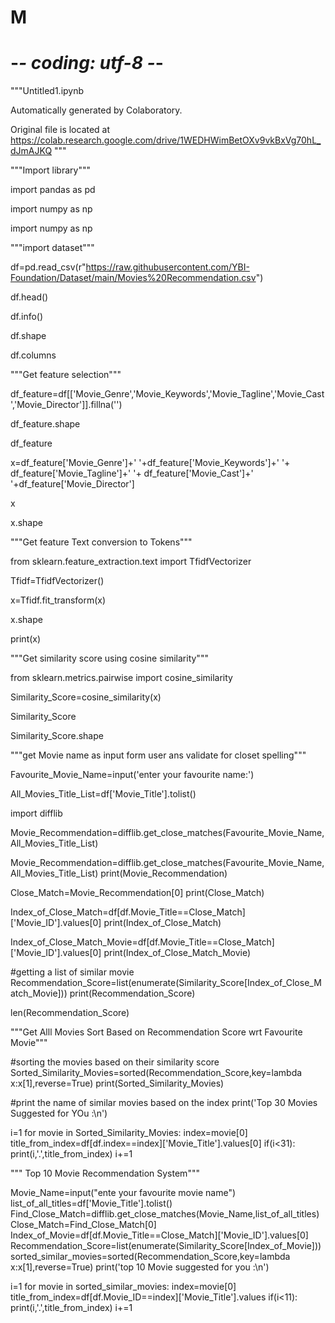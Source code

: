 # M 
# -*- coding: utf-8 -*-
"""Untitled1.ipynb

Automatically generated by Colaboratory.

Original file is located at
    https://colab.research.google.com/drive/1WEDHWimBetOXv9vkBxVg70hL_dJmAJKQ
"""



"""Import library"""

import pandas as pd

import numpy as np

import numpy as np

"""import dataset"""

df=pd.read_csv(r"https://raw.githubusercontent.com/YBI-Foundation/Dataset/main/Movies%20Recommendation.csv")

df.head()

df.info()

df.shape

df.columns

"""Get feature selection"""

df_feature=df[['Movie_Genre','Movie_Keywords','Movie_Tagline','Movie_Cast','Movie_Director']].fillna('')

df_feature.shape

df_feature

x=df_feature['Movie_Genre']+' '+df_feature['Movie_Keywords']+' '+ df_feature['Movie_Tagline']+' '+ df_feature['Movie_Cast']+' '+df_feature['Movie_Director']

x

x.shape

"""Get feature Text conversion to Tokens"""

from sklearn.feature_extraction.text import TfidfVectorizer

Tfidf=TfidfVectorizer()

x=Tfidf.fit_transform(x)

x.shape

print(x)

"""Get similarity score using cosine similarity"""

from sklearn.metrics.pairwise import cosine_similarity

Similarity_Score=cosine_similarity(x)

Similarity_Score

Similarity_Score.shape

"""get Movie name as input form user ans validate for closet spelling"""

Favourite_Movie_Name=input('enter your favourite name:')

All_Movies_Title_List=df['Movie_Title'].tolist()

import difflib

Movie_Recommendation=difflib.get_close_matches(Favourite_Movie_Name,All_Movies_Title_List)

Movie_Recommendation=difflib.get_close_matches(Favourite_Movie_Name,All_Movies_Title_List)
print(Movie_Recommendation)

Close_Match=Movie_Recommendation[0]
print(Close_Match)

Index_of_Close_Match=df[df.Movie_Title==Close_Match]['Movie_ID'].values[0]
print(Index_of_Close_Match)

Index_of_Close_Match_Movie=df[df.Movie_Title==Close_Match]['Movie_ID'].values[0]
print(Index_of_Close_Match_Movie)

#getting a list of similar movie
Recommendation_Score=list(enumerate(Similarity_Score[Index_of_Close_Match_Movie]))
print(Recommendation_Score)

len(Recommendation_Score)

"""Get Alll Movies Sort Based on Recommendation Score wrt Favourite Movie"""

#sorting the movies based on their similarity score
Sorted_Similarity_Movies=sorted(Recommendation_Score,key=lambda x:x[1],reverse=True)
print(Sorted_Similarity_Movies)

#print the name of similar movies based on the index
print('Top 30 Movies Suggested for YOu :\n')

i=1
for movie in Sorted_Similarity_Movies:
  index=movie[0]
  title_from_index=df[df.index==index]['Movie_Title'].values[0]
  if(i<31):
    print(i,'.',title_from_index)
    i+=1

""" Top 10 Movie Recommendation System"""

Movie_Name=input("ente your favourite movie name")
list_of_all_titles=df['Movie_Title'].tolist()
Find_Close_Match=difflib.get_close_matches(Movie_Name,list_of_all_titles)
Close_Match=Find_Close_Match[0]
Index_of_Movie=df[df.Movie_Title==Close_Match]['Movie_ID'].values[0]
Recommendation_Score=list(enumerate(Similarity_Score[Index_of_Movie]))
sorted_similar_movies=sorted(Recommendation_Score,key=lambda x:x[1],reverse=True)
print('top 10 Movie suggested for you :\n')

i=1
for movie in sorted_similar_movies:
  index=movie[0]
  title_from_index=df[df.Movie_ID==index]['Movie_Title'].values
  if(i<11):
    print(i,'.',title_from_index)
    i+=1
